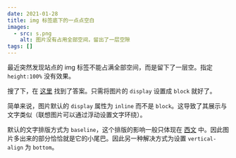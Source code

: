 ```yaml
---
date: 2021-01-28
title: img 标签底下的一点点空白
images:
  - src: s.png
    alt: 图片没有占用全部空间，留出了一层空隙
tags: []
---
```

最近突然发现站点的 img 标签不能占满全部空间，而是留下了一层空。指定 `height:100%` 没有效果。

搜了下，在 [这里](https://stackoverflow.com/questions/5804256/image-inside-div-has-extra-space-below-the-image) 找到了答案。只需将图片的 `display` 设置成 `block` 就好了。

简单来说，图片默认的 `display` 属性为 `inline` 而不是 `block`。这导致了其展示与文字类似（联想图片可以通过浮动设置文字环绕）。

默认的文字排版方式为 `baseline`，这个排版的影响一般只体现在 [西文](https://en.wikipedia.org/wiki/Descender) 中。因此图片多出来的部分恰恰就是它的小尾巴。因此另一种解决方式为设置 `vertical-align` 为 `bottom`。

